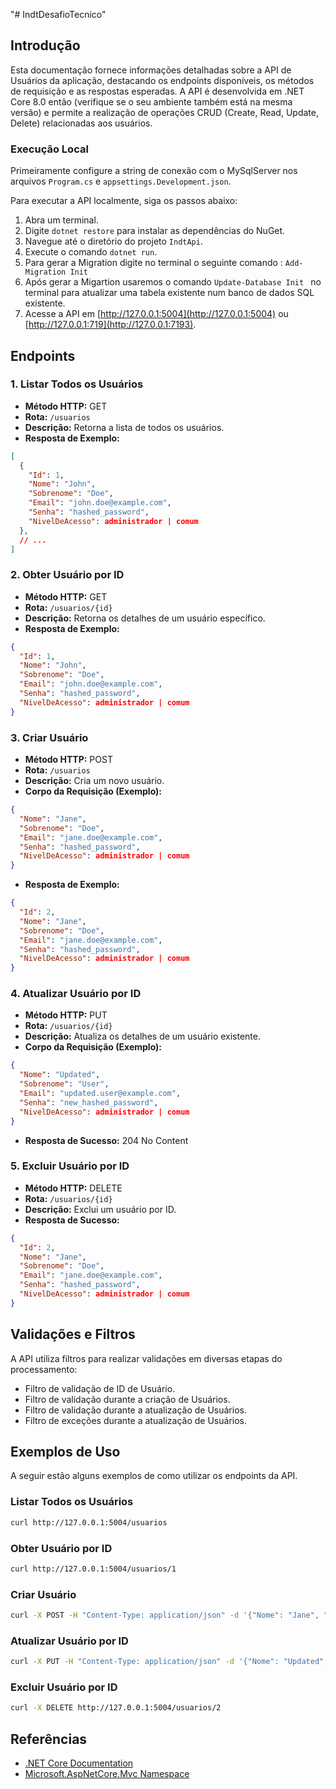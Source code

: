 "# IndtDesafioTecnico" 

## Introdução

Esta documentação fornece informações detalhadas sobre a API de Usuários da aplicação, destacando os endpoints disponíveis, os métodos de requisição e as respostas esperadas. A API é desenvolvida em .NET Core 8.0 então (verifique se o seu ambiente também está na mesma versão) e permite a realização de operações CRUD (Create, Read, Update, Delete) relacionadas aos usuários.

### Execução Local

Primeiramente configure a string de conexão com o MySqlServer nos arquivos `Program.cs` e `appsettings.Development.json`. 

Para executar a API localmente, siga os passos abaixo:

1. Abra um terminal.
3. Digite `dotnet restore` para instalar as dependências do NuGet. 
4. Navegue até o diretório do projeto `IndtApi`.
5. Execute o comando `dotnet run`.
6. Para gerar a Migration digite no terminal o seguinte comando : `Add-Migration Init`
7. Após gerar a Migartion usaremos o comando `Update-Database Init ` no terminal para atualizar uma tabela existente num banco de dados SQL existente.
8. Acesse a API em [http://127.0.0.1:5004](http://127.0.0.1:5004) ou [http://127.0.0.1:719](http://127.0.0.1:7193).

## Endpoints

### 1. Listar Todos os Usuários

- **Método HTTP:** GET
- **Rota:** `/usuarios`
- **Descrição:** Retorna a lista de todos os usuários.
- **Resposta de Exemplo:**
```json
[
  {
    "Id": 1,
    "Nome": "John",
    "Sobrenome": "Doe",
    "Email": "john.doe@example.com",
    "Senha": "hashed_password",
    "NivelDeAcesso": administrador | comum
  },
  // ...
]
```

### 2. Obter Usuário por ID

- **Método HTTP:** GET
- **Rota:** `/usuarios/{id}`
- **Descrição:** Retorna os detalhes de um usuário específico.
- **Resposta de Exemplo:**
```json
{
  "Id": 1,
  "Nome": "John",
  "Sobrenome": "Doe",
  "Email": "john.doe@example.com",
  "Senha": "hashed_password",
  "NivelDeAcesso": administrador | comum
}
```

### 3. Criar Usuário

- **Método HTTP:** POST
- **Rota:** `/usuarios`
- **Descrição:** Cria um novo usuário.
- **Corpo da Requisição (Exemplo):**
```json
{
  "Nome": "Jane",
  "Sobrenome": "Doe",
  "Email": "jane.doe@example.com",
  "Senha": "hashed_password",
  "NivelDeAcesso": administrador | comum
}
```
- **Resposta de Exemplo:**
```json
{
  "Id": 2,
  "Nome": "Jane",
  "Sobrenome": "Doe",
  "Email": "jane.doe@example.com",
  "Senha": "hashed_password",
  "NivelDeAcesso": administrador | comum
}
```

### 4. Atualizar Usuário por ID

- **Método HTTP:** PUT
- **Rota:** `/usuarios/{id}`
- **Descrição:** Atualiza os detalhes de um usuário existente.
- **Corpo da Requisição (Exemplo):**
```json
{
  "Nome": "Updated",
  "Sobrenome": "User",
  "Email": "updated.user@example.com",
  "Senha": "new_hashed_password",
  "NivelDeAcesso": administrador | comum
}
```
- **Resposta de Sucesso:** 204 No Content

### 5. Excluir Usuário por ID

- **Método HTTP:** DELETE
- **Rota:** `/usuarios/{id}`
- **Descrição:** Exclui um usuário por ID.
- **Resposta de Sucesso:**
```json
{
  "Id": 2,
  "Nome": "Jane",
  "Sobrenome": "Doe",
  "Email": "jane.doe@example.com",
  "Senha": "hashed_password",
  "NivelDeAcesso": administrador | comum
}
```

## Validações e Filtros

A API utiliza filtros para realizar validações em diversas etapas do processamento:

- Filtro de validação de ID de Usuário.
- Filtro de validação durante a criação de Usuários.
- Filtro de validação durante a atualização de Usuários.
- Filtro de exceções durante a atualização de Usuários.

## Exemplos de Uso

A seguir estão alguns exemplos de como utilizar os endpoints da API.

### Listar Todos os Usuários

```bash
curl http://127.0.0.1:5004/usuarios
```

### Obter Usuário por ID

```bash
curl http://127.0.0.1:5004/usuarios/1
```

### Criar Usuário

```bash
curl -X POST -H "Content-Type: application/json" -d '{"Nome": "Jane", "Sobrenome": "Doe", "Email": "jane.doe@example.com", "Senha": "hashed_password", "NivelDeAcesso": administrador | comum}' http://127.0.0.1:5004/usuarios
```

### Atualizar Usuário por ID

```bash
curl -X PUT -H "Content-Type: application/json" -d '{"Nome": "Updated", "Sobrenome": "User", "Email": "updated.user@example.com", "Senha": "new_hashed_password", "NivelDeAcesso": administrador | comum}' http://127.0.0.1:5004/usuarios/2
```

### Excluir Usuário por ID

```bash
curl -X DELETE http://127.0.0.1:5004/usuarios/2
```

## Referências

- [.NET Core Documentation](https://docs.microsoft.com/en-us/dotnet/)
- [Microsoft.AspNetCore.Mvc Namespace](https://docs.microsoft.com/en-us/dotnet/api/microsoft.aspnetcore.mvc)
